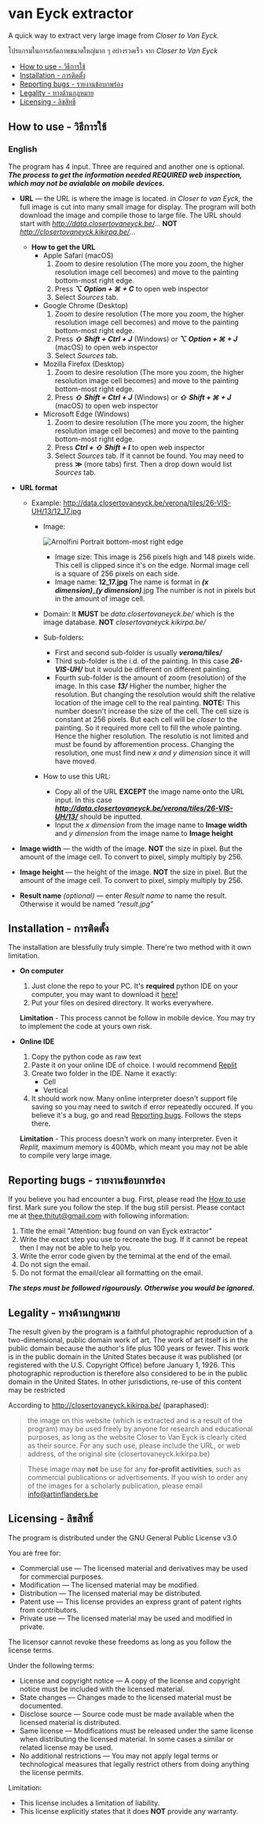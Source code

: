 # van Eyck extractor
A quick way to extract very large image from *Closer to Van Eyck.*

โปรแกรมในการสกัดภาพขนาดใหญ่มาก ๆ อย่างรวดเร็ว จาก *Closer to Van Eyck*

* [How to use - วิธีการใช้](#how-to-use---วิธีการใช้)
* [Installation - การติดตั้ง](#installation---การติดตั้ง)
* [Reporting bugs - รายงานข้อบกพร่อง](#reporting-bugs---รายงานข้อบกพร่อง)
* [Legality - ทางด้านกฎหมาย](#legality---ทางด้านกฎหมาย)
* [Licensing - ลิขสิทธิ์](#licensing---ลิขสิทธิ์)

## How to use - วิธีการใช้
### English
The program has 4 input. Three are required and another one is optional.
***The process to get the information needed REQUIRED web inspection, which may not be avialable on mobile devices.***
 - **URL** — the URL is where the image is located. in *Closer to van Eyck,* the full image is cut into many small image for display. The program will both download the image and compile those to large file. The URL should start with *http://data.closertovaneyck.be/...* **NOT** *http://closertovaneyck.kikirpa.be/...*
   - **How to get the URL**
     - Apple Safari (macOS) 
         1. Zoom to desire resolution (The more you zoom, the higher resolution image cell becomes) and move to the painting bottom-most right edge.
         2. Press ***⌥ Option + ⌘ + C*** to open web inspector
         3. Select *Sources* tab.
     - Google Chrome (Desktop)
         1. Zoom to desire resolution (The more you zoom, the higher resolution image cell becomes) and move to the painting bottom-most right edge.
         2. Press ***⇧ Shift + Ctrl + J*** (Windows) or ***⌥ Option + ⌘ + J*** (macOS) to open web inspector
         3. Select *Sources* tab.
     - Mozilla Firefox (Desktop)
         1. Zoom to desire resolution (The more you zoom, the higher resolution image cell becomes) and move to the painting bottom-most right edge.
         2. Press ***⇧ Shift + Ctrl + J*** (Windows) or ***⇧ Shift + ⌘ + J*** (macOS) to open web inspector
     - Microsoft Edge (Windows)
         1. Zoom to desire resolution (The more you zoom, the higher resolution image cell becomes) and move to the painting bottom-most right edge.
         2. Press ***Ctrl + ⇧ Shift + I*** to open web inspector
         3. Select *Sources* tab. If it cannot be found. You may need to press **≫** (more tabs) first. Then a drop down would list *Sources* tab.
  - **URL format**
    - Example: http://data.closertovaneyck.be/verona/tiles/26-VIS-UH/13/12_17.jpg
      - Image: 
        
        ![Arnolfini Portrait bottom-most right edge](http://data.closertovaneyck.be/verona/tiles/26-VIS-UH/13/12_17.jpg)
        - Image size: This image is 256 pixels high and 148 pixels wide. This cell is clipped since it's on the edge. Normal image cell is a square of 256 pixels on each side. 
        - Image name: **12_17.jpg** The name is format in ***(x dimension)***_***(y dimension)***.jpg The number is not in pixels but in the amount of image cell.
      - Domain: It **MUST** be *data.closertovaneyck.be/* which is the image database. **NOT** *closertovaneyck.kikirpa.be/*
      - Sub-folders:
        - First and second sub-folder is usually ***verona/tiles/***
        - Third sub-folder is the i.d. of the painting. In this case ***26-VIS-UH/*** but it would be different on different painting.
        - Fourth sub-folder is the amount of zoom (resolution) of the image.  In this case ***13/*** Higher the number, higher the resolution. But changing the resolution would shift the relative location of the image cell to the real painting. **NOTE:** This number doesn't increase the size of the cell. The cell size is constant at 256 pixels. But each cell will be *closer* to the painting. So it required more cell to fill the whole painting. Hence the higher resolution. The resolutio is not limited and must be found by afforemention process. Changing the resolution, one must find new *x and y dimension* since it will have moved.
      - How to use this URL:
        - Copy all of the URL **EXCEPT** the image name onto the URL input. In this case ***http://data.closertovaneyck.be/verona/tiles/26-VIS-UH/13/*** should be inputted.
        - Input the *x dimension* from the image name to **Image width** and *y dimension* from the image name to **Image height**
       
 - **Image width** — the width of the image. **NOT** the size in pixel. But the amount of the image cell. To convert to pixel, simply multiply by 256.
 - **Image height** — the height of the image. **NOT** the size in pixel. But the amount of the image cell. To convert to pixel, simply multiply by 256.
 - **Result name** *(optional)* — enter *Result name* to name the result. Otherwise it would be named *"result.jpg"*
## Installation - การติดตั้ง
 The installation are blessfully truly simple. There're two  method with it own limitation.
  - **On computer** 
    1. Just clone the repo to your PC. It's **required** python IDE on your computer, you may want to download it [here!](https://www.jetbrains.com/pycharm/download/)
    2. Put your files on desired directory. It works everywhere.
    
    **Limitation** - This process cannot be follow in mobile device. You may try to implement the code at yours own risk.
  - **Online IDE**
    1. Copy the python code as raw text
    2. Paste it on your online IDE of choice. I would recommend [Replit](https://replit.com/)
    3. Create two folder in the IDE. Name it exactly:
       - Cell
       - Vertical
    4. It should work now. Many online interpreter doesn't support file saving so you may need to switch if error repeatedly occured. If you believe it's a bug, go and read [Reporting bugs](#reporting-bugs---รายงานข้อบกพร่อง). Follows the steps there.
    
    **Limitation** - This process doesn't work on many interpreter. Even it *Replit,* maximum memory is 400Mb, which meant you may not be able to compile very large image.
## Reporting bugs - รายงานข้อบกพร่อง
 If you believe you had encounter a bug. First, please read the [How to use](#How-to-use---วิธีการใช้) first. Mark sure you follow the step. If the bug still persist. Please contact me at thee.thitut@gmail.com with following information:
 1. Title the email "Attention: bug found on van Eyck extractor"
 2. Write the exact step you use to recreate the bug. If it cannot be repeat then I may not be able to help you.
 3. Write the error code given by the ternimal at the end of the email.
 4. Do not sign the email.
 5. Do not format the email/clear all formatting on the email.

***The steps must be followed rigourously. Otherwise you would be ignored.***
## Legality - ทางด้านกฎหมาย
The result given by the program is a faithful photographic reproduction of a two-dimensional, public domain work of art. The work of art itself is in the public domain because the author's life plus 100 years or fewer. This work is in the public domain in the United States because it was published (or registered with the U.S. Copyright Office) before January 1, 1926. This photographic reproduction is therefore also considered to be in the public domain in the United States. In other jurisdictions, re-use of this content may be restricted

According to http://closertovaneyck.kikirpa.be/ (paraphased): 

> the image on this website (which is extracted and is a result of the program) may be used freely by anyone for research and educational purposes, as long as the website Closer to Van Eyck is clearly cited as their source. For any such use, please include the URL, or web address, of the original site (closertovaneyck.kikirpa.be)

> These image may **not** be use for any **for-profit activities**, such as commercial publications or advertisements. If you wish to order any of the images for a scholarly publication, please email info@artinflanders.be
## Licensing - ลิขสิทธิ์
The program is distributed under the GNU General Public License v3.0

You are free for:
- Commercial use — The licensed material and derivatives may be used for commercial purposes.
- Modification — The licensed material may be modified.
- Distribution — The licensed material may be distributed.
- Patent use — This license provides an express grant of patent rights from contributors.
- Private use — The licensed material may be used and modified in private.

The licensor cannot revoke these freedoms as long as you follow the license terms.

Under the following terms:
- License and copyright notice — A copy of the license and copyright notice must be included with the licensed material.
- State changes — Changes made to the licensed material must be documented.
- Disclose source — Source code must be made available when the licensed material is distributed.
- Same license — Modifications must be released under the same license when distributing the licensed material. In some cases a similar or related license may be used.
- No additional restrictions — You may not apply legal terms or technological measures that legally restrict others from doing anything the license permits.

Limitation:
 - This license includes a limitation of liability.
 - This license explicitly states that it does **NOT** provide any warranty.
